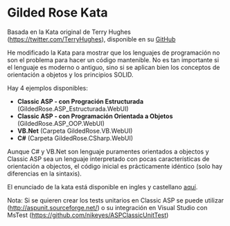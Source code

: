 Gilded Rose Kata
==============
Basada en la Kata original de Terry Hughes (https://twitter.com/TerryHughes), disponible en su [GitHub](https://github.com/NotMyself/GildedRose)

He modificado la Kata para mostrar que los lenguajes de programación no son el problema para hacer un código mantenible.
No es tan importante si el lenguaje es moderno o antiguo, sino si se aplican bien los conceptos de orientación a objetos y los principios SOLID.

Hay 4 ejemplos disponibles:
- **Classic ASP - con Progración Estructurada** (GildedRose.ASP_Estructurada.WebUI)
- **Classic ASP - con Programación Orientada a Objetos** (GildedRose.ASP_OOP.WebUI)
- **VB.Net** (Carpeta GildedRose.VB.WebUI)
- **C#** (Carpeta GildedRose.CSharp.WebUI)

Aunque C# y VB.Net son lenguaje puramentes orientados a objectos y Classic ASP sea un lenguaje interpretado con pocas características de orientación a objectos, el código inicial es prácticamente idéntico (solo hay diferencias en la sintaxis).

El enunciado de la kata está disponible en ingles y castellano [aquí](https://github.com/nikeyes/GildedRoseKata/tree/master/GildedRoseKata/Enunciado).

Nota: Si se quieren crear los tests unitarios en Classic ASP se puede utilizar (http://aspunit.sourceforge.net/) o su integración en Visual Studio con MsTest (https://github.com/nikeyes/ASPClassicUnitTest)
